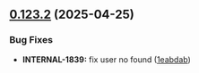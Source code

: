 ## [0.123.2](https://github.com/taskany-inc/crew/compare/v0.123.1...v0.123.2) (2025-04-25)


### Bug Fixes

* **INTERNAL-1839:** fix user no found ([1eabdab](https://github.com/taskany-inc/crew/commit/1eabdabec933b02195ec782cf41387d8b74648b5))

